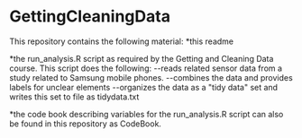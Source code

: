 # GettingCleaningData
This repository contains the following material:
*this readme

*the run_analysis.R script as required by the Getting and Cleaning Data course.  This script does the following:
--reads related sensor data from a study related to Samsung mobile phones.
--combines the data and provides labels for unclear elements
--organizes the data as a "tidy data" set and writes this set to file as tidydata.txt

*the code book describing variables for the run_analysis.R script can also be found in this repository as CodeBook.
